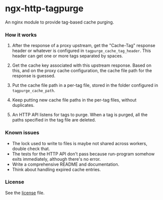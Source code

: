 # ngx-http-tagpurge

An nginx module to provide tag-based cache purging.

### How it works

1. After the response of a proxy upstream, get the "Cache-Tag"
   response header or whatever is configured in
   `tagpurge_cache_tag_header`. This header can get one or more tags
   separated by spaces.

2. Get the cache key associated with this upstream response. Based on
   this, and on the proxy cache configuration, the cache file path for
   the response is guessed.

3. Put the cache file path in a per-tag file, stored in the folder
   configured in `tagpurge_cache_path`.

4. Keep putting new cache file paths in the per-tag files, without
   duplicates.

5. An HTTP API listens for tags to purge. When a tag is purged, all
   the paths specified in the tag file are deleted.

### Known issues

- The lock used to write to files is maybe not shared across workers,
  double check that.
- The tests for the HTTP API don't pass because run-program somehow
  exits immediately, although there's no error.
- Write a comprehensive README and documentation.
- Think about handling expired cache entries.

### License

See the [license](LICENSE.md) file.
